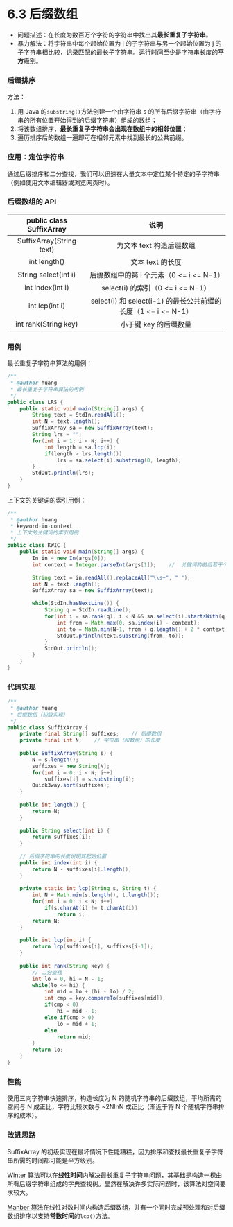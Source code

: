 # 6.3 后缀数组

* 问题描述：在长度为数百万个字符的字符串中找出其**最长重复子字符串**。
* 暴力解法：将字符串中每个起始位置为 i 的子字符串与另一个起始位置为 j 的子字符串相比较，记录匹配的最长子字符串。运行时间至少是字符串长度的**平方**级别。

### 后缀排序

方法：

1. 用 Java 的`substring()`方法创建一个由字符串 s 的所有后缀字符串（由字符串的所有位置开始得到的后缀字符串）组成的数组；
2. 将该数组排序，**最长重复子字符串会出现在数组中的相邻位置**；
3. 遍历排序后的数组一遍即可在相邻元素中找到最长的公共前缀。

### 应用：定位字符串

通过后缀排序和二分查找，我们可以迅速在大量文本中定位某个特定的子字符串（例如使用文本编辑器或浏览网页时）。

### 后缀数组的 API

| public class SuffixArray | 说明 | 
| :----: | :----: |
| SuffixArray(String text) | 为文本 text 构造后缀数组 | 
| int length() | 文本 text 的长度 | 
| String select(int i) | 后缀数组中的第 i 个元素（0 <= i <= N-1） | 
| int index(int i) | select(i) 的索引（0 <= i <= N-1） | 
| int lcp(int i) | select(i) 和 select(i-1) 的最长公共前缀的长度（1 <= i <= N-1） | 
| int rank(String key) | 小于键 key 的后缀数量 | 

### 用例

最长重复子字符串算法的用例：

```java
/**
 * @author huang
 * 最长重复子字符串算法的用例
 */
public class LRS {
    public static void main(String[] args) {
        String text = StdIn.readAll();
        int N = text.length();
        SuffixArray sa = new SuffixArray(text);
        String lrs = "";
        for(int i = 1; i < N; i++) {
            int length = sa.lcp(i);
            if(length > lrs.length())
                lrs = sa.select(i).substring(0, length);
        }
        StdOut.println(lrs);
    }
}
```

上下文的关键词的索引用例：

```java
/**
 * @author huang
 * keyword-in-context
 * 上下文的关键词的索引用例
 */
public class KWIC {
    public static void main(String[] args) {
        In in = new In(args[0]);
        int context = Integer.parseInt(args[1]);    //  关键词的前后若干个字符
        
        String text = in.readAll().replaceAll("\\s+", " ");
        int N = text.length();
        SuffixArray sa = new SuffixArray(text);
        
        while(StdIn.hasNextLine()) {
            String q = StdIn.readLine();
            for(int i = sa.rank(q); i < N && sa.select(i).startsWith(q); i++) {
                int from = Math.max(0, sa.index(i) - context);
                int to = Math.min(N-1, from + q.length() + 2 * context);
                StdOut.println(text.substring(from, to));
            }
            StdOut.println();
        }
    }
}
```

### 代码实现

```java
/**
 * @author huang
 * 后缀数组（初级实现）
 */
public class SuffixArray {
    private final String[] suffixes;    // 后缀数组
    private final int N;    // 字符串（和数组）的长度
    
    public SuffixArray(String s) {
        N = s.length();
        suffixes = new String[N];
        for(int i = 0; i < N; i++)
            suffixes[i] = s.substring(i);
        Quick3way.sort(suffixes);
    }
    
    public int length() {
        return N;
    }
    
    public String select(int i) {
        return suffixes[i];
    }
    
    // 后缀字符串的长度说明其起始位置
    public int index(int i) {
        return N - suffixes[i].length();
    }
    
    private static int lcp(String s, String t) {
        int N = Math.min(s.length(), t.length());
        for(int i = 0; i < N; i++)
            if(s.charAt(i) != t.charAt(i))
                return i;
        return N;
    }
    
    public int lcp(int i) {
        return lcp(suffixes[i], suffixes[i-1]);
    }
    
    public int rank(String key) {
        // 二分查找
        int lo = 0, hi = N - 1;
        while(lo <= hi) {
            int mid = lo + (hi - lo) / 2;
            int cmp = key.compareTo(suffixes[mid]);
            if(cmp < 0)
                hi = mid - 1;
            else if(cmp > 0)
                lo = mid + 1;
            else
                return mid;
        }
        return lo;
    }
}
```

### 性能

使用三向字符串快速排序，构造长度为 N 的随机字符串的后缀数组，平均所需的空间与 N 成正比，字符比较次数与 ~2NlnN 成正比（渐近于将 N 个随机字符串排序的成本）。

### 改进思路

SuffixArray 的初级实现在最坏情况下性能糟糕，因为排序和查找最长重复子字符串所需的时间都可能是平方级别。

Winter 算法可以在**线性时间**内解决最长重复子字符串问题，其基础是构造一棵由所有后缀字符串组成的字典查找树。显然在解决许多实际问题时，该算法对空间要求较大。

[Manber 算法](https://algs4.cs.princeton.edu/63suffix/Manber.java.html)在线性对数时间内构造后缀数组，并有一个同时完成预处理和对后缀数组排序以支持**常数时间**的`lcp()`方法。

